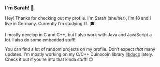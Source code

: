### I'm Sarah! 🖤

Hey! Thanks for checking out my profile. I'm Sarah (she/her), I'm 18 and I live in Germany. Currently I'm studying IT. 🎓

I mostly develop in C and C++, but I also work with Java and JavaScript a lot. I also do some embedded stuff!

You can find a lot of random projects on my profile. Don't expect *that* many updates. I'm mostly working on my C/C++ Duinocoin library [libduco](https://github.com/SarahIsWeird/libduco) lately. Check it out if you're into that kinda stuff! 😊
